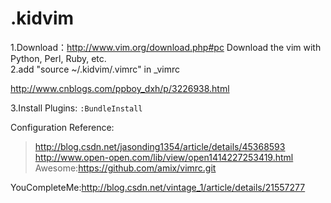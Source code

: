# .kidvim
1.Download：http://www.vim.org/download.php#pc
	Download the vim with Python, Perl, Ruby, etc.   
2.add "source ~/.kidvim/.vimrc" in _vimrc

http://www.cnblogs.com/ppboy_dxh/p/3226938.html

3.Install Plugins:
`:BundleInstall`







Configuration Reference:
> http://blog.csdn.net/jasonding1354/article/details/45368593
> http://www.open-open.com/lib/view/open1414227253419.html
> Awesome:https://github.com/amix/vimrc.git


YouCompleteMe:http://blog.csdn.net/vintage_1/article/details/21557277